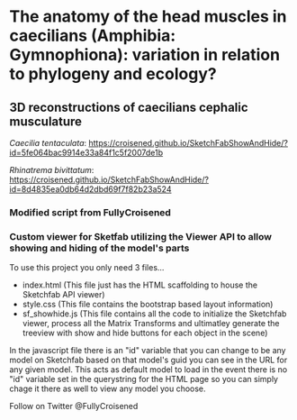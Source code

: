 # The anatomy of the head muscles in caecilians (Amphibia: Gymnophiona): variation in relation to phylogeny and ecology? 

## 3D reconstructions of caecilians cephalic musculature

_Caecilia tentaculata_: https://croisened.github.io/SketchFabShowAndHide/?id=5fe064bac9914e33a84f1c5f2007de1b

_Rhinatrema bivittatum_: https://croisened.github.io/SketchFabShowAndHide/?id=8d4835ea0db64d2dbd69f7f82b23a524


### Modified script from FullyCroisened
### Custom viewer for Sketfab utilizing the Viewer API to allow showing and hiding of the model's parts
To use this project you only need 3 files...

- index.html (This file just has the HTML scaffolding to house the Sketchfab API viewer)
- style.css (This file contains the bootstrap based layout information)
- sf_showhide.js (This file contains all the code to initialize the Sketchfab viewer, process all the Matrix Transforms and ultimatley generate the treeview with show and hide buttons for each object in the scene)

In the javascript file there is an "id" variable that you can change to be any model on Sketchfab based on that model's guid you can see in the URL for any given model.  This acts as default model to load in the event there is no "id" variable set in the querystring for the HTML page so you can simply chage it there as well to view any model you choose.

Follow on Twitter @FullyCroisened
